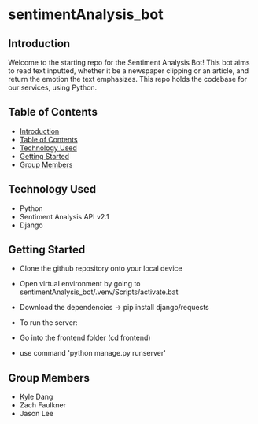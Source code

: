 # sentimentAnalysis_bot
 
## Introduction

Welcome to the starting repo for the Sentiment Analysis Bot! This bot aims to read text inputted, whether it be a newspaper clipping or an article, and return the emotion the text emphasizes. This repo holds the codebase for our services, using Python.

## Table of Contents
- [Introduction](#introduction)
- [Table of Contents](#table-of-contents)
- [Technology Used](#technology-used)
- [Getting Started](#getting-started)
- [Group Members](#group-members)

## Technology Used
- Python
- Sentiment Analysis API v2.1
- Django

## Getting Started
- Clone the github repository onto your local device
- Open virtual environment by going to sentimentAnalysis_bot/.venv/Scripts/activate.bat
- Download the dependencies -> pip install django/requests

- To run the server:
- Go into the frontend folder (cd frontend)
- use command 'python manage.py runserver'
## Group Members
- Kyle Dang
- Zach Faulkner
- Jason Lee